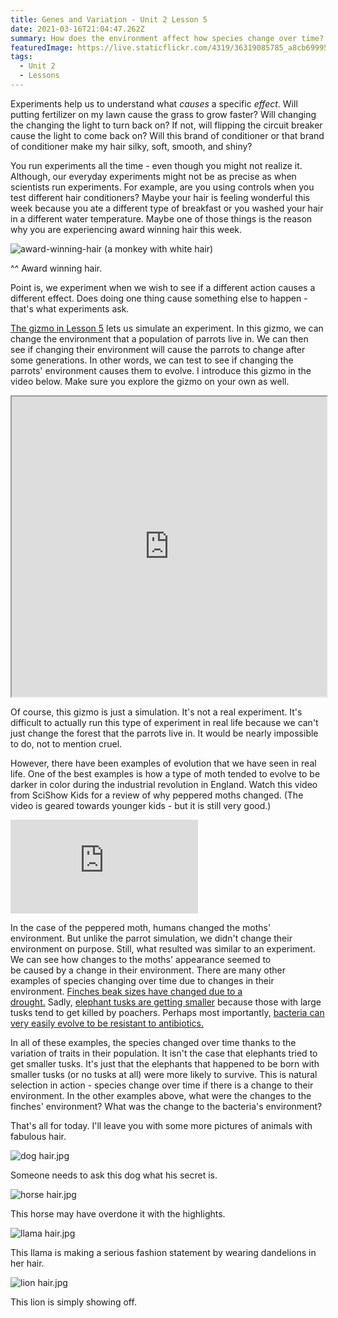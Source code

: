 ```yaml
---
title: Genes and Variation - Unit 2 Lesson 5
date: 2021-03-16T21:04:47.262Z
summary: How does the environment affect how species change over time?
featuredImage: https://live.staticflickr.com/4319/36319085785_a8cb699952_b.jpg
tags:
  - Unit 2
  - Lessons
---
```

Experiments help us to understand what *causes* a specific *effect*. Will putting fertilizer on my lawn cause the grass to grow faster? Will changing the changing the light to turn back on? If not, will flipping the circuit breaker cause the light to come back on? Will this brand of conditioner or that brand of conditioner make my hair silky, soft, smooth, and shiny? 

You run experiments all the time - even though you might not realize it. Although, our everyday experiments might not be as precise as when scientists run experiments. For example, are you using controls when you test different hair conditioners? Maybe your hair is feeling wonderful this week because you ate a different type of breakfast or you washed your hair in a different water temperature. Maybe one of those things is the reason why you are experiencing award winning hair this week.

![award-winning-hair (a monkey with white hair)](https://i.pinimg.com/originals/30/01/70/30017000e134f9ba516349c1386f09ff.jpg)

^^ Award winning hair.

Point is, we experiment when we wish to see if a different action causes a different effect. Does doing one thing cause something else to happen - that's what experiments ask. 

[The gizmo in Lesson 5](http://www.connexus.com/external/gizmos/default.aspx?idMedia=179070) lets us simulate an experiment. In this gizmo, we can change the environment that a population of parrots live in. We can then see if changing their environment will cause the parrots to change after some generations. In other words, we can test to see if changing the parrots' environment causes them to evolve. I introduce this gizmo in the video below. Make sure you explore the gizmo on your own as well.

<div class="youtube-container"><iframe class="responsive-iframe" src="https://drive.google.com/file/d/1Hq_HqgsSxyquN1B1IQUeNE08DG6OtE9C/preview" width="100%" height="480"></iframe></div>

Of course, this gizmo is just a simulation. It's not a real experiment. It's difficult to actually run this type of experiment in real life because we can't just change the forest that the parrots live in. It would be nearly impossible to do, not to mention cruel.

However, there have been examples of evolution that we have seen in real life. One of the best examples is how a type of moth tended to evolve to be darker in color during the industrial revolution in England. Watch this video from SciShow Kids for a review of why peppered moths changed. (The video is geared towards younger kids - but it is still very good.)

<div class="youtube-container"><iframe class="responsive-iframe" src="https://www.youtube.com/embed/jD8w3SOlYOk" frameborder="0" allow="accelerometer; autoplay; clipboard-write; encrypted-media; gyroscope; picture-in-picture" allowfullscreen></iframe></div>

In the case of the peppered moth, humans changed the moths' environment. But unlike the parrot simulation, we didn't change their environment on purpose. Still, what resulted was similar to an experiment. We can see how changes to the moths' appearance seemed to be caused by a change in their environment. There are many other examples of species changing over time due to changes in their environment. [Finches beak sizes have changed due to a drought.](https://www.youtube.com/watch?v=mcM23M-CCog&feature=youtu.be) Sadly, [elephant tusks are getting smaller](https://www.nationalgeographic.com/animals/2018/11/wildlife-watch-news-tuskless-elephants-behavior-change/) because those with large tusks tend to get killed by poachers. Perhaps most importantly, [bacteria can very easily evolve to be resistant to antibiotics.](https://www.youtube.com/watch?v=plVk4NVIUh8)  

In all of these examples, the species changed over time thanks to the variation of traits in their population. It isn't the case that elephants tried to get smaller tusks. It's just that the elephants that happened to be born with smaller tusks (or no tusks at all) were more likely to survive. This is natural selection in action - species change over time if there is a change to their environment. In the other examples above, what were the changes to the finches' environment? What was the change to the bacteria's environment?

That's all for today. I'll leave you with some more pictures of animals with fabulous hair.

![dog hair.jpg](https://static.wixstatic.com/media/b840df_cc3bb83bad974ffd82d6f5e452141559~mv2.jpg/v1/fill/w_222,h_227,al_c,q_80/dog%20hair.webp)

Someone needs to ask this dog what his secret is.

![horse hair.jpg](https://static.wixstatic.com/media/b840df_6b97a723f25b4dedab583d3811176652~mv2.jpg/v1/fill/w_275,h_183,al_c,q_80/horse%20hair.webp)

This horse may have overdone it with the highlights.

![llama hair.jpg](https://static.wixstatic.com/media/b840df_5246feeca5ab4029b24912aa641eba96~mv2.jpg/v1/fill/w_275,h_183,al_c,q_80/llama%20hair.webp)

This llama is making a serious fashion statement by wearing dandelions in her hair.

![lion hair.jpg](https://static.wixstatic.com/media/b840df_8c3cb904fbff4d80a6bf5d2f6bfdff0f~mv2.jpg/v1/fill/w_275,h_183,al_c,q_80/lion%20hair.webp)

This lion is simply showing off.

<!--EndFragment-->